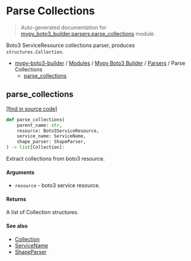 # Parse Collections

> Auto-generated documentation for [mypy_boto3_builder.parsers.parse_collections](https://github.com/youtype/mypy_boto3_builder/blob/main/mypy_boto3_builder/parsers/parse_collections.py) module.

Boto3 ServiceResource collections parser, produces `structures.Collection`.

- [mypy-boto3-builder](../../README.md#mypy_boto3_builder) / [Modules](../../MODULES.md#mypy-boto3-builder-modules) / [Mypy Boto3 Builder](../index.md#mypy-boto3-builder) / [Parsers](index.md#parsers) / Parse Collections
    - [parse_collections](#parse_collections)

## parse_collections

[[find in source code]](https://github.com/youtype/mypy_boto3_builder/blob/main/mypy_boto3_builder/parsers/parse_collections.py#L17)

```python
def parse_collections(
    parent_name: str,
    resource: Boto3ServiceResource,
    service_name: ServiceName,
    shape_parser: ShapeParser,
) -> list[Collection]:
```

Extract collections from boto3 resource.

#### Arguments

- `resource` - boto3 service resource.

#### Returns

A list of Collection structures.

#### See also

- [Collection](../structures/collection.md#collection)
- [ServiceName](../service_name.md#servicename)
- [ShapeParser](shape_parser.md#shapeparser)
